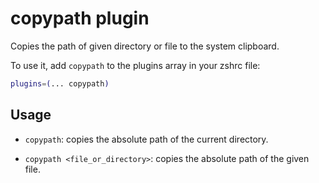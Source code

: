 # copypath plugin

Copies the path of given directory or file to the system clipboard.

To use it, add `copypath` to the plugins array in your zshrc file:

```zsh
plugins=(... copypath)
```

## Usage

- `copypath`: copies the absolute path of the current directory.

- `copypath <file_or_directory>`: copies the absolute path of the given file.
